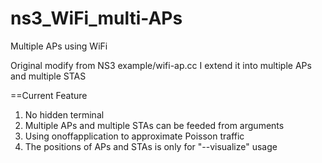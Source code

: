 ns3_WiFi_multi-APs
==================

Multiple APs using WiFi

Original modify from NS3 example/wifi-ap.cc
I extend it into multiple APs and multiple STAS

==Current Feature
1. No hidden terminal
2. Multiple APs and multiple STAs can be feeded from arguments
3. Using onoffapplication to approximate Poisson traffic
4. The positions of APs and STAs is only for "--visualize" usage
